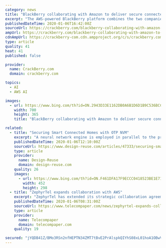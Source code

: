 ```yaml
---
category: news
title: "BlackBerry collaborating with Amazon to deliver secure connected car platform"
excerpt: "The AWS-powered BlackBerry platform combines the two companies' edge and cloud technologies ... speed product development and ultimately to provide owners with leading cyber-security resources and predictive maintenance information via the latest artificial intelligence applications. The result is enhanced VVIP treatment for our discerning ..."
publishedDateTime: 2020-01-06T16:42:00Z
sourceUrl: https://crackberry.com/blackberry-collaborating-with-amazon-to-deliver-secure-connected-car
ampUrl: https://crackberry.com/blackberry-collaborating-with-amazon-to-deliver-secure-connected-car?amp
cdnAmpUrl: https://crackberry-com.cdn.ampproject.org/c/s/crackberry.com/blackberry-collaborating-with-amazon-to-deliver-secure-connected-car?amp
type: article
quality: 41
heat: 41
published: false

provider:
  name: CrackBerry.com
  domain: crackberry.com

topics:
  - AI
  - AWS AI

images:
  - url: https://www.bing.com/th?id=ON.2943D33E1162DB0A6B1D6D1B9C536BCC
    width: 700
    height: 365
    title: "BlackBerry collaborating with Amazon to deliver secure connected car platform"

related:
  - title: "Securing Smart Connected Homes with OTP NVM"
    excerpt: "A neural network engine is employed in parallel to the processors to endow the edge devices with intelligence to execute application such as voice recognition and natural language processing, event detection, and object recognition, all of which learn from the user preferences. Appropriate interfaces need to be integrated into the smart home ..."
    publishedDateTime: 2020-01-06T12:10:00Z
    sourceUrl: https://www.design-reuse.com/articles/47333/securing-smart-connected-homes-with-otp-nvm.html
    type: article
    provider:
      name: Design-Reuse
      domain: design-reuse.com
    quality: 26
    images:
      - url: https://www.bing.com/th?id=ON.F461DFA17F9ECCC0418523BE1E718038
        width: 452
        height: 298
  - title: "ZephyrTel expands collaboration with AWS"
    excerpt: "ZephyrTel has extended its strategic collaboration agreement with Amazon Web Services to accelerate the migration of its telecom software suite and develop new innovations using artificial intelligence and machine learning ... which was the first ZephyrTel product to migrate to AWS. The portfolio is being broadened with immediate effect to ..."
    publishedDateTime: 2020-01-06T08:31:00Z
    sourceUrl: https://www.telecompaper.com/news/zephyrtel-expands-collaboration-with-aws--1321691
    type: article
    provider:
      name: Telecompaper
      domain: telecompaper.com
    quality: 19

secured: "jYQDB41Z/BMo3RSn2nfHEPTN34ZMT7tBvE2PrAlspkQIYhS08xL01hoA1OBwV0IRfRorV7ljDCHx7f/iv3UR1FTEgU3ZArOIibBmeGLSS744/aNhXis/7kpQjAqJIobBy1hHYGR6D82/o4MGA0b70kGVqwwb58+B8sckOw76N8paFREDJXOcRuqK0ZO0KozDIk8ZjUWdZjNnPT2xjZUjUqXUnBjinzpvfsl3Pm8JoRkuJeXpWxc7rOIMyNC8HW9F1WRuOfcjVI/T48iUi0Engg==;ZnueFK2nmZhI0SeI78T4/g=="
---
```


